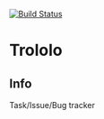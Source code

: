 [![Build Status](https://travis-ci.org/xmig/trololo.svg?branch=production)](https://travis-ci.org/xmig/trololo)

# Trololo

## Info
Task/Issue/Bug tracker


